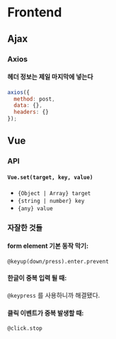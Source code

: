 # Frontend

## Ajax

### Axios

#### 헤더 정보는 제일 마지막에 넣는다

```js
axios({
  method: post,
  data: {},
  headers: {}
});
```

## Vue

### API

#### `Vue.set(target, key, value)`

- `{Object | Array} target`
- `{string | number} key`
- `{any} value`

### 자잘한 것들

#### form element 기본 동작 막기:

`@keyup(down/press).enter.prevent`

#### 한글이 중복 입력 될 때:

`@keypress` 를 사용하니까 해결됐다.

#### 클릭 이벤트가 중복 발생할 때:

`@click.stop`
